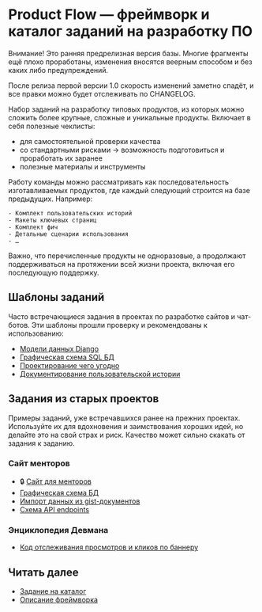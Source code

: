 # Product Flow — фреймворк и каталог заданий на разработку ПО

Внимание! Это ранняя предрелизная версия базы. Многие фрагменты ещё плохо проработаны, изменения вносятся веерным способом и без каких либо предупреждений.

После релиза первой версии 1.0 скорость изменений заметно спадёт, и все правки можно будет отслеживать по CHANGELOG.

Набор заданий на разработку типовых продуктов, из которых можно сложить более крупные, сложные и уникальные продукты. Включает в себя полезные чеклисты:

- для самостоятельной проверки качества
- со стандартными рисками → возможность подготовиться и проработать их заранее
- полезные материалы и инструменты

Работу команды можно рассматривать как последовательность изготавливаемых продуктов, где каждый следующий строится на базе предыдущих. Например:

```
- Комплект пользовательских историй
- Макеты ключевых страниц
- Комплект фич
- Детальные сценарии использования
- …
```

Важно, что перечисленные продукты не одноразовые, а продолжают поддерживаться на протяжении всей жизни проекта, включая его последующую поддержку.

## Шаблоны заданий

Часто встречающиеся задания в проектах по разработке сайтов и чат-ботов. Эти шаблоны прошли проверку и рекомендованы к использованию:

- [Модели данных Django](/products/dvmn_org/django_orm_models/assignment.yaml)
- [Графическая схема SQL БД](/products/dvmn_org/sql-db-graphical-scheme/assignment.yaml)
- [Проектирование чего угодно](/framework/product/assignment.yaml)
- [Документирование пользовательской истории](/framework/agile-user-story/assignment.yaml)

## Задания из старых проектов

Примеры заданий, уже встречавшихся ранее на прежних проектах. Используйте их для вдохновения и заимствования хороших идей, но
делайте это на свой страх и риск. Качество может сильно скакать от задания к заданию.

### Сайт менторов

- 🔒 [Сайт для менторов](https://github.com/devmanorg/mentors/tree/main/product_docs)
- [Графическая схема БД](https://gist.github.com/savilard/c1bf33d7b5116b7b74ede01ce535493c)
- [Импорт данных из gist-документов](https://gist.github.com/multipassport/06df9f08a78c463086045b80dcaf0ede)
- [Схема API endpoints](https://gist.github.com/mukhametdinovigor/320cc8f221d054b44bf3e9cbe27e1169)

### Энциклопедия Девмана

- [Код отслеживания просмотров и кликов по баннеру](https://gist.github.com/pelid/feea98cff321713b0c15dd05f00cf1f1)

## Читать далее

- [Задание на каталог](./assignment.yaml)
- [Описание фреймворка](/framework/README.md)
